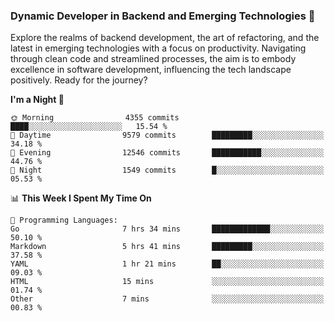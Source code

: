 ### Dynamic Developer in Backend and Emerging Technologies 🚀 

Explore the realms of backend development, the art of refactoring, and the latest in emerging technologies with a focus on productivity. Navigating through clean code and streamlined processes, the aim is to embody excellence in software development, influencing the tech landscape positively. Ready for the journey?

<!--START_SECTION:waka-->
**I'm a Night 🦉** 

```text
🌞 Morning                4355 commits        ████░░░░░░░░░░░░░░░░░░░░░   15.54 % 
🌆 Daytime                9579 commits        █████████░░░░░░░░░░░░░░░░   34.18 % 
🌃 Evening                12546 commits       ███████████░░░░░░░░░░░░░░   44.76 % 
🌙 Night                  1549 commits        █░░░░░░░░░░░░░░░░░░░░░░░░   05.53 % 
```


📊 **This Week I Spent My Time On** 

```text
💬 Programming Languages: 
Go                       7 hrs 34 mins       █████████████░░░░░░░░░░░░   50.10 % 
Markdown                 5 hrs 41 mins       █████████░░░░░░░░░░░░░░░░   37.58 % 
YAML                     1 hr 21 mins        ██░░░░░░░░░░░░░░░░░░░░░░░   09.03 % 
HTML                     15 mins             ░░░░░░░░░░░░░░░░░░░░░░░░░   01.74 % 
Other                    7 mins              ░░░░░░░░░░░░░░░░░░░░░░░░░   00.83 % 
```


<!--END_SECTION:waka-->
